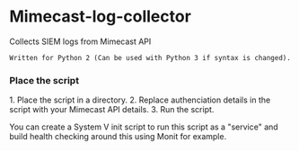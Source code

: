 # Mimecast-log-collector
Collects SIEM logs from Mimecast API

```Written for Python 2 (Can be used with Python 3 if syntax is changed).```

<h3>Place the script</h3>
1. Place the script in a directory.
2. Replace authenciation details in the script with your Mimecast API details.
3. Run the script.

You can create a System V init script to run this script as a "service" and build health checking around this using Monit for example.

